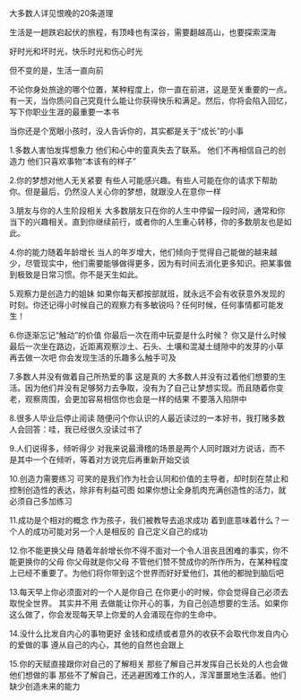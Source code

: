大多数人详见恨晚的20条道理

生活是一趟跌宕起伏的旅程，有顶峰也有深谷，需要翻越高山，也要探索深海

好时光和坏时光，快乐时光和伤心时光

但不变的是，生活一直向前

不论你身处旅途的哪个位置，某种程度上，你一直在前进，这是至关重要的一点。有一天，当你质问自己究竟什么能让你获得快乐和满足。然后，你将会陷入回忆，写下你职业生涯的最重要一本书

当你还是个宽眼小孩时，没人告诉你的，其实都是关于“成长”的小事

1.多数人害怕发挥想象力
他们和心中的童真失去了联系。
他们不再相信自己的创造力
他们只喜欢事物“本该有的样子”

2.你的梦想对他人无关紧要
有些人可能感兴趣。有些人可能在你的请求下帮助你。但是最后，仍然没人关心你的梦想，就跟没人在意你一样

3.朋友与你的人生阶段相关
大多数朋友只在你的人生中停留一段时间，通常和你当下的兴趣相关。直到你继续前行，或者你的人生重心转移，你的多数朋友也是如此。

4.你的能力随着年龄增长
当人的年岁增大，他们倾向于觉得自己能做的越来越少，尽管现实中，他们需要能够做得更多，因为有时间去消化更多知识。把某事做到极致是日常习惯。你不是天生如此。

5.观察力是创造力的姐妹
如果你每天都按部就班，就永远不会有收获意外发现的时刻。你还记得小时候自己的观察力有多敏锐吗？任何时候，任何事情都可能发生！

6.你逐渐忘记“触动”的价值
你最后一次在雨中玩耍是什么时候？
你又是什么时候最后一次坐在路边，近距离观察沙土、石头、土壤和混凝土缝隙中的发芽的小草
再去做一次吧
你会发现生活的乐趣多么触手可及

7.多数人并没有做着自己所热爱的事
这是真的
大多数人并没有过着他们想要的生活。因为他们并没有足够努力去争取，没有为了自己让梦想实现。而且随着你变老，观察周围，会更加容易相信你也会是一样的结果
不要落入陷阱中

8.很多人毕业后停止阅读
随便问个你认识的人最近读过的一本好书，我打赌多数人会回答：哇，我已经很久没读过书了

9.人们说得多，倾听得少
对我来说最滑稽的场景是两个人同时跟对方说话，而不是其中一个在倾听，等着对方说完后再重新开始交谈

10.创造力需要练习
可笑的是我们作为社会认同和价值的主导者，却时刻在禁止和控制创造性的表达，除非有利益可图
如果你想让全身肌肉充满创造性的活力，就必须自己多加练习

11.成功是个相对的概念
作为孩子，我们被教导去追求成功
着到底意味着什么？一个人的成功可能对另一个人是相反的
自己定义自己的成功

12.你不能更换父母
随着年龄增长你不得不面对一个令人沮丧且困难的事实，你不能更换你的父母
你父母就是你父母
不管他们赞不赞成你的所作所为，在某种程度上已经不重要了。为他们将你带到这个世界而好好爱他们，其他的都抛到脑后吧

13.每天早上你必须面对的一个人是你自己
在你更小的时候，你会觉得自己必须去取悦全世界。
其实并不用
去做能让你开心的事，为自己创造想要的生活。如果你这么做了，你会发现每天早上你爱的人会涌现在你的生命中。

14.没什么比发自内心的事物更好
金钱和成绩或者意外的收获不会取代你发自内心的爱做的事
遵从自己的内心，其他的自然也会跟上

15.你的天赋直接跟你对自己的了解相关
那些了解自己并发挥自己长处的人也会做他们想做的事
那些不了解自己，还逃避困难工作的人，浑浑噩噩地生活着。他们缺少创造未来的能力
